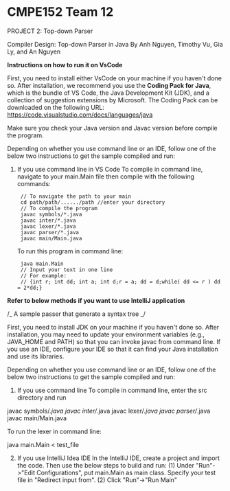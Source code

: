 # CMPE152 Team 12

PROJECT 2: Top-down Parser

Compiler Design: Top-down Parser in Java
By Anh Nguyen, Timothy Vu, Gia Ly, and An Nguyen

**Instructions on how to run it on VsCode**

First, you need to install either VsCode on your machine if you haven't done so. After installation, we recommend you use the **Coding Pack for Java**, which is the bundle of VS Code, the Java Development Kit (JDK), and a collection of suggestion extensions by Microsoft. The Coding Pack can be downloaded on the following URL: https://code.visualstudio.com/docs/languages/java

Make sure you check your Java version and Javac version before compile the program.

Depending on whether you use command line or an IDE, follow one of the below two instructions to get the sample compiled and run:

1.  If you use command line in VS Code
    To compile in command line, navigate to your main.Main file then compile with the following commands:

         // To navigate the path to your main
         cd path/path/....../path //enter your directory
         // To compile the program
         javac symbols/*.java
         javac inter/*.java
         javac lexer/*.java
         javac parser/*.java
         javac main/Main.java

    To run this program in command line:

         java main.Main
         // Input your text in one line
         // For example:
         // {int r; int dd; int a; int d;r = a; dd = d;while( dd <= r ) dd = 2*dd;}

**Refer to below methods if you want to use IntelliJ application**

/_ A sample passer that generate a syntax tree _/

First, you need to install JDK on your machine if you haven't
done so. After installation, you may need to update your
environment variables (e.g., JAVA_HOME and PATH) so that
you can invoke javac from command line. If you use an IDE,
configure your IDE so that it can find your Java installation
and use its libraries.

Depending on whether you use command line or an IDE, follow
one of the below two instructions to get the sample compiled
and run:

1. If you use command line
   To compile in command line, enter the src directory and run

javac symbols/_.java
javac inter/_.java
javac lexer/_.java
javac parser/_.java
javac main/Main.java

To run the lexer in command line:

java main.Main < test_file

2. If you use IntelliJ Idea IDE
   In the IntelliJ IDE, create a project and import the code. Then use
   the below steps to build and run:
   (1) Under "Run"->"Edit Configurations", put main.Main as main class.
   Specify your test file in "Redirect input from".
   (2) Click "Run"->"Run Main"
